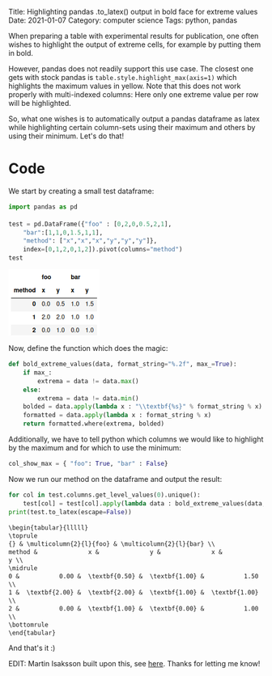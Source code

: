 Title: Highlighting pandas .to_latex() output in bold face for extreme values
Date: 2021-01-07
Category: computer science
Tags: python, pandas

When preparing a table with experimental results for publication, one
often wishes to highlight the output of extreme cells, for example by
putting them in bold.

However, pandas does not readily support this use case. The closest
one gets with stock pandas is `table.style.highlight_max(axis=1)`
which highlights the maximum values in yellow. Note that this does not
work properly with multi-indexed columns: Here only one extreme value
per row will be highlighted.

So, what one wishes is to automatically output a pandas dataframe as
latex while highlighting certain column-sets using their maximum and
others by using their minimum. Let's do that!

# Code

We start by creating a small test dataframe:

```python
import pandas as pd

test = pd.DataFrame({"foo" : [0,2,0,0.5,2,1],
	"bar":[1,1,0,1.5,1,1],
	"method": ["x","x","x","y","y","y"]},
	index=[0,1,2,0,1,2]).pivot(columns="method")
test
```

![Raw Table](images/highlighting/raw_table.png)

Now, define the function which does the magic:

```python
def bold_extreme_values(data, format_string="%.2f", max_=True):
	if max_:
		extrema = data != data.max()
	else:
		extrema = data != data.min()
	bolded = data.apply(lambda x : "\\textbf{%s}" % format_string % x)
	formatted = data.apply(lambda x : format_string % x)
	return formatted.where(extrema, bolded)
```

Additionally, we have to tell python which columns we would like to
highlight by the maximum and for which to use the minimum:

```python
col_show_max = { "foo": True, "bar" : False}
```

Now we run our method on the dataframe and output the result:

```python
for col in test.columns.get_level_values(0).unique():
    test[col] = test[col].apply(lambda data : bold_extreme_values(data, max_=col_show_max[col]),axis=1)
print(test.to_latex(escape=False))
```

```text
\begin{tabular}{lllll}
\toprule
{} & \multicolumn{2}{l}{foo} & \multicolumn{2}{l}{bar} \\
method &              x &              y &              x &              y \\
\midrule
0 &           0.00 &  \textbf{0.50} &  \textbf{1.00} &           1.50 \\
1 &  \textbf{2.00} &  \textbf{2.00} &  \textbf{1.00} &  \textbf{1.00} \\
2 &           0.00 &  \textbf{1.00} &  \textbf{0.00} &           1.00 \\
\bottomrule
\end{tabular}
```

And that's it :)

EDIT: Martin Isaksson built upon this, see [here](https://blog.martisak.se/2021/04/10/publication_ready_tables/). Thanks for letting me know!
